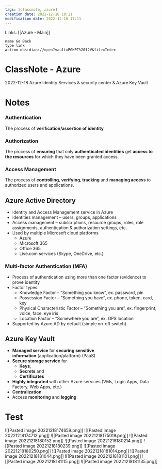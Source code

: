 ```yaml
---
tags: [classnote, azure]
creation date: 2022-12-18 18:11
modification date: 2022-12-18 17:11
---
```


Links: [[Azure - Main]]
```button
name Go Back
type link
action obsidian://open?vault=PGKPI%2012V&file=Index
```
# ClassNote - Azure
2022-12-18
Azure Identity Services & security center & Azure Key Vault
# Notes
### Authentication

The process of **verification/assertion of identity**

### Authorization

The process of **ensuring** that only **authenticated identities** get **access to the resources** for which they have been granted access.

### Access Management

The process of **controlling**, **verifying**, **tracking** and **managing access** to authorized users and applications.

## Azure Active Directory

-   Identity and Access Management service in Azure
-   Identities management – users, groups, applications
-   Access management – subscriptions, resource groups, roles, role assignments, authentication & authorization settings, etc.
-   Used by multiple Microsoft cloud platforms
    -   Azure
    -   Microsoft 365
    -   Office 365
    -   Live.com services (Skype, OneDrive, etc.)

### Multi-factor Authentication (MFA)

-   Process of authentication using more than one factor (evidence) to prove identity
-   Factor types
    -   Knowledge Factor – “Something you know”, ex. password, pin
    -   Possession Factor – “Something you have”, ex. phone, token, card, key
    -   Physical Characteristic Factor – “Something you are”, ex. fingerprint, voice, face, eye iris
    -   Location Factor – “Somewhere you are”, ex. GPS location
-   Supported by Azure AD by default (simple on-off switch)
## Azure Key Vault

-   **Managed service** for **securing sensitive information** (application/platform) (PaaS)
-   **Secure storage service** for
    -   **Keys**,
    -   **Secrets** and
    -   **Certificates**
-   **Highly integrated** with other Azure services (VMs, Logic Apps, Data Factory, Web Apps, etc.)
-   **Centralization**
-   Access **monitoring** and **logging**
# Test
![[Pasted image 20221218174659.png]]
![[Pasted image 20221218174712.png]]
![[Pasted image 20221218175019.png]]
![[Pasted image 20221218180152.png]]
![[Pasted image 20221218180214.png]]
![[Pasted image 20221218180239.png]]
![[Pasted image 20221218180250.png]]
![[Pasted image 20221218181014.png]]
![[Pasted image 20221218181044.png]]
![[Pasted image 20221218181101.png]]
![[Pasted image 20221218181115.png]]
![[Pasted image 20221218181135.png]]
